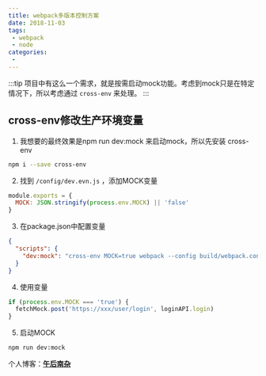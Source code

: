 ```yaml
---
title: webpack多版本控制方案
date: 2018-11-03
tags:
 - webpack
 - node
categories: 
 - 
---
```


:::tip
项目中有这么一个需求，就是按需启动mock功能。考虑到mock只是在特定情况下，所以考虑通过 `cross-env` 来处理。
:::

<!-- more -->

## cross-env修改生产环境变量

1. 我想要的最终效果是npm run dev:mock 来启动mock，所以先安装 cross-env

```bash
npm i --save cross-env
```

2. 找到 `/config/dev.evn.js` ，添加MOCK变量

```javascript
module.exports = {
  MOCK: JSON.stringify(process.env.MOCK) || 'false'
}
```

3. 在package.json中配置变量

```json
{
  "scripts": {
    "dev:mock": "cross-env MOCK=true webpack --config build/webpack.config.js"
  }
}
```

4. 使用变量

```javascript
if (process.env.MOCK === 'true') {
  fetchMock.post('https://xxx/user/login', loginAPI.login)
}
```

5. 启动MOCK

```bash
npm run dev:mock
```

个人博客：[**午后南杂**](http://recoluan.gitlab.io) 